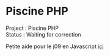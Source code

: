 # Piscine PHP

Project : Piscine PHP  
Status  : Waiting for correction

Petite aide pour le j09 en Javascript [ici](http://javascript.developpez.com/faq/javascript/?page=script)